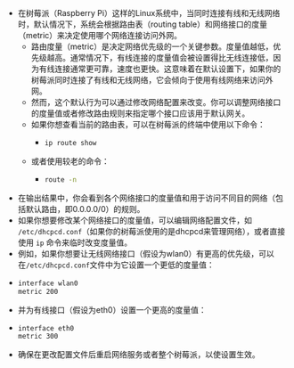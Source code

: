 - 在树莓派（Raspberry Pi）这样的Linux系统中，当同时连接有线和无线网络时，默认情况下，系统会根据路由表（routing table）和网络接口的度量（metric）来决定使用哪个网络连接访问外网。
	- 路由度量（metric）是决定网络优先级的一个关键参数。度量值越低，优先级越高。通常情况下，有线连接的度量值会被设置得比无线连接低，因为有线连接通常更可靠，速度也更快。这意味着在默认设置下，如果你的树莓派同时连接了有线和无线网络，它会倾向于使用有线网络来访问外网。
	- 然而，这个默认行为可以通过修改网络配置来改变。你可以调整网络接口的度量值或者修改路由规则来指定哪个接口应该用于默认网关。
	- 如果你想查看当前的路由表，可以在树莓派的终端中使用以下命令：
		- ```bash
		  ip route show
		  ```
	- 或者使用较老的命令：
		- ```bash
		  route -n
		  ```
- 在输出结果中，你会看到各个网络接口的度量值和用于访问不同目的网络（包括默认路由，即0.0.0.0/0）的规则。
- 如果你想要修改某个网络接口的度量值，可以编辑网络配置文件，如 `/etc/dhcpcd.conf`（如果你的树莓派使用的是dhcpcd来管理网络），或者直接使用 `ip` 命令来临时改变度量值。
- 例如，如果你想要让无线网络接口（假设为wlan0）有更高的优先级，可以在`/etc/dhcpcd.conf`文件中为它设置一个更低的度量值：
- ```bash
  interface wlan0
  metric 200
  ```
- 并为有线接口（假设为eth0）设置一个更高的度量值：
- ```bash
  interface eth0
  metric 300
  ```
- 确保在更改配置文件后重启网络服务或者整个树莓派，以使设置生效。